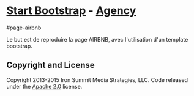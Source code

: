 # [Start Bootstrap](http://startbootstrap.com/) - [Agency](http://startbootstrap.com/template-overviews/agency/)

#page-airbnb
 
 Le but est de reproduire la page AIRBNB, avec l'utilisation d'un template bootstrap.




## Copyright and License

Copyright 2013-2015 Iron Summit Media Strategies, LLC. Code released under the [Apache 2.0](https://github.com/IronSummitMedia/startbootstrap-agency/blob/gh-pages/LICENSE) license.
